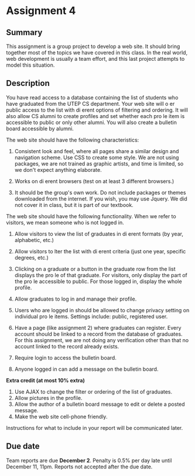 # Assignment 4

## Summary

This assignment is a group project to develop a web site.  It should bring together most of the topics we have covered in this class.  In the real world, web development is usually a team effort, and this last project attempts to model this situation.

## Description

You have read access to a database containing the list of students who have graduated from the UTEP CS department.  Your web site will o er public access  to  the  list  with  di erent  options  of filtering  and  ordering.   It  will also allow CS alumni to create profiles and set whether each pro le item is accessible  to  public  or  only  other  alumni.   You  will  also  create a  bulletin board accessible by alumni.

The web site should have the following characteristics:

1.  Consistent  look  and  feel,  where  all  pages  share  a  similar  design  and navigation scheme.  Use CSS to create some style.  We are not using packages, we are not trained as graphic artists, and time is limited, so we don't expect anything elaborate.

2.  Works on di erent browsers (test on at least 3 different browsers.)

3.  It should be the group's own work.  Do not include packages or themes downloaded from the internet.  If you wish, you may use Jquery.  We did not cover it in class, but it is part of our textbook. 

The  web  site  should  have  the  following  functionality.   When  we  refer  to visitors, we mean someone who is not logged in.

1.  Allow visitors to view the list of graduates in di erent formats (by year, alphabetic, etc.)

2.  Allow  visitors  to   lter  the  list  with  di erent  criteria  (just  one  year, specific degrees, etc.)
3.  Clicking on a graduate or a button in the graduate row from the list displays the pro le of that graduate.  For visitors, only display the part of the pro le accessible to public.  For those logged in, display the whole profile.
4.  Allow graduates to log in and manage their profile.
5.  Users who are logged in should be allowed to change privacy setting on individual pro le items.  Settings include:  public, registered user.
6.  Have a page (like assignment 2) where graduates can register.  Every account should be linked to a record from the database of graduates. For this assignment, we are not doing any verification other than that no account linked to the record already exists.

7.  Require login to access the bulletin board.
8.  Anyone logged in can add a message on the bulletin board.

__Extra credit (at most 10% extra)__

1. Use AJAX to change the filter or ordering of the list of graduates.
2.  Allow pictures in the profile.
3.  Allow the author of a bulletin board message to edit or delete a posted message.
4.  Make the web site cell-phone friendly.

Instructions for what to include in your report will be communicated later.

## Due date
Team reports are due __December 2__.  Penalty is 0.5% per day late until December 11, 11pm.  Reports not accepted after the due date.
